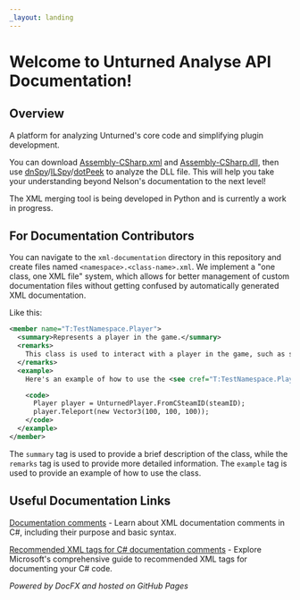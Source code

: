 ```yaml
---
_layout: landing
---
```


# Welcome to Unturned Analyse API Documentation!

## Overview
A platform for analyzing Unturned's core code and simplifying plugin development.

You can download [Assembly-CSharp.xml](https://github.com/Sonus-Mutationis/unturned-analyse/blob/main/assembly/Assembly-CSharp.xml) and [Assembly-CSharp.dll](https://github.com/Sonus-Mutationis/unturned-analyse/blob/main/assembly/Assembly-CSharp.dll), then use [dnSpy](https://github.com/dnSpy/dnSpy)/[ILSpy](https://github.com/icsharpcode/ILSpy)/[dotPeek](https://www.jetbrains.com/decompiler/) to analyze the DLL file. This will help you take your understanding beyond Nelson's documentation to the next level!

The XML merging tool is being developed in Python and is currently a work in progress.

## For Documentation Contributors

You can navigate to the `xml-documentation` directory in this repository and create files named `<namespace>.<class-name>.xml`. We implement a "one class, one XML file" system, which allows for better management of custom documentation files without getting confused by automatically generated XML documentation.

Like this:

```xml
<member name="T:TestNamespace.Player">
  <summary>Represents a player in the game.</summary>
  <remarks>
    This class is used to interact with a player in the game, such as sending messages, killing them, or teleporting them to a different location.
  </remarks>
  <example>
    Here's an example of how to use the <see cref="T:TestNamespace.Player"/> class:

    <code>
      Player player = UnturnedPlayer.FromCSteamID(steamID);
      player.Teleport(new Vector3(100, 100, 100));
    </code>
  </example>
</member>
```

The `summary` tag is used to provide a brief description of the class, while the `remarks` tag is used to provide more detailed information. The `example` tag is used to provide an example of how to use the class.


## Useful Documentation Links

[Documentation comments](https://learn.microsoft.com/en-us/dotnet/csharp/language-reference/xmldoc/) - Learn about XML documentation comments in C#, including their purpose and basic syntax.

[Recommended XML tags for C# documentation comments](https://learn.microsoft.com/en-us/dotnet/csharp/language-reference/xmldoc/recommended-tags) - Explore Microsoft's comprehensive guide to recommended XML tags for documenting your C# code.


*Powered by DocFX and hosted on GitHub Pages*
